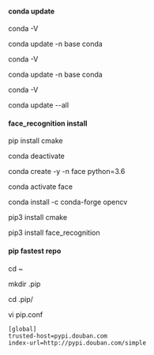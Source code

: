 #### conda update
conda -V

conda update -n base conda

conda -V

conda update -n base conda

conda -V

conda update --all

#### face_recognition install
pip install cmake

conda deactivate

conda create -y -n face python=3.6

conda activate face


conda install -c conda-forge opencv

pip3 install cmake

pip3 install face_recognition


#### pip fastest repo

cd ~

mkdir .pip

cd .pip/

vi pip.conf
```
[global]
trusted-host=pypi.douban.com
index-url=http://pypi.douban.com/simple
```
